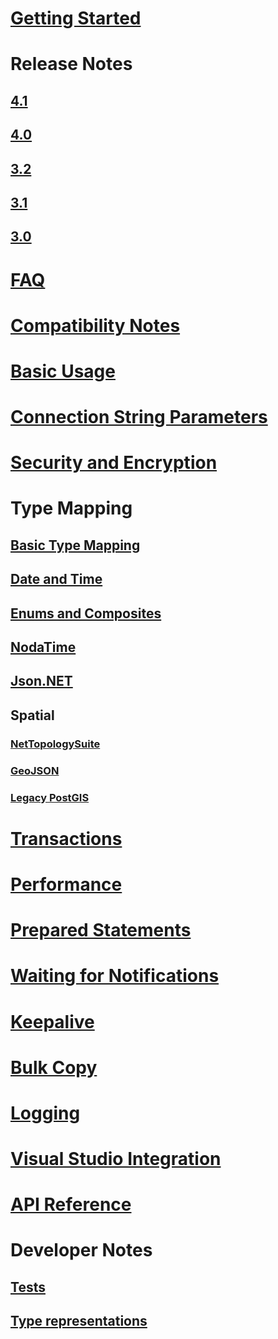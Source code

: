 ﻿# [Getting Started](index.md)
# Release Notes
## [4.1](release-notes/4.1.md)
## [4.0](release-notes/4.0.md)
## [3.2](release-notes/3.2.md)
## [3.1](release-notes/3.1.md)
## [3.0](release-notes/3.0.md)
# [FAQ](faq.md)
# [Compatibility Notes](compatibility.md)
# [Basic Usage](basic-usage.md)
# [Connection String Parameters](connection-string-parameters.md)
# [Security and Encryption](security.md)
# Type Mapping
## [Basic Type Mapping](types/basic.md)
## [Date and Time](types/datetime.md)
## [Enums and Composites](types/enums_and_composites.md)
## [NodaTime](types/nodatime.md)
## [Json.NET](types/jsonnet.md)
## Spatial
### [NetTopologySuite](types/nts.md)
### [GeoJSON](types/geojson.md)
### [Legacy PostGIS](types/legacy-postgis.md)
# [Transactions](transactions.md)
# [Performance](performance.md)
# [Prepared Statements](prepare.md)
# [Waiting for Notifications](wait.md)
# [Keepalive](keepalive.md)
# [Bulk Copy](copy.md)
# [Logging](logging.md)
# [Visual Studio Integration](ddex.md)
# [API Reference](../../obj/api/Npgsql/)
# Developer Notes
## [Tests](dev/tests.md)
## [Type representations](dev/type-representations.md)

